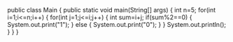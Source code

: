 public class Main {
	public static void main(String[] args) {
		int n=5;
		for(int i=1;i<=n;i++)
		{
			for(int j=1;j<=i;j++)
			{
				int sum=i+j;
				if(sum%2==0)
				{
					System.out.print("1");
				}
				else
				{
					System.out.print("0");
				}
			}
			System.out.println();
		}
	}
}
